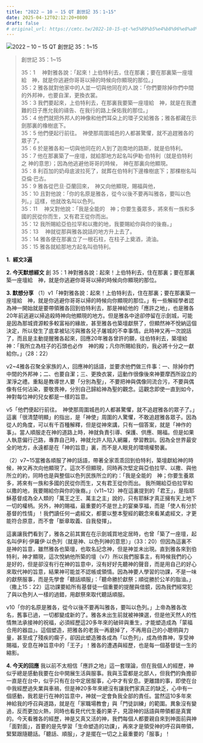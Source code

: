 ```yaml
---
title: "2022 – 10 – 15 QT 創世記 35：1~15"
date: 2025-04-12T02:12:20+0800
draft: false
# original_url: https://cmtc.tw/2022-10-15-qt-%e5%89%b5%e4%b8%96%e8%a8%98-34%ef%bc%9a1831
---
```


![2022 – 10 – 15 QT 創世記 35：1\~15](/images/qt.jpg  "2022 – 10 – 15 QT 創世記 35：1\~15")

> 創世記 35：1\~15
>
> 35：1 　神對雅各說：「起來！上伯特利去，住在那裏；要在那裏築一座壇給　神，就是你逃避你哥哥以掃的時候向你顯現的那位。」  
> 35：2 雅各就對他家中的人並一切與他同在的人說：「你們要除掉你們中間的外邦神，也要自潔，更換衣裳。  
> 35：3 我們要起來，上伯特利去，在那裏我要築一座壇給　神，就是在我遭難的日子應允我的禱告、在我行的路上保佑我的那位。」  
> 35：4 他們就把外邦人的神像和他們耳朵上的環子交給雅各；雅各都藏在示劍那裏的橡樹底下。  
> 35：5 他們便起行前往。　神使那周圍城邑的人都甚驚懼，就不追趕雅各的眾子了。  
> 35：6 於是雅各和一切與他同在的人到了迦南地的路斯，就是伯特利。  
> 35：7 他在那裏築了一座壇，就給那地方起名叫伊勒‧伯特利（就是伯特利之 神的意思）；因為他逃避他哥哥的時候，　神在那裏向他顯現。  
> 35：8 利百加的奶母底波拉死了，就葬在伯特利下邊橡樹底下；那棵樹名叫亞倫‧巴古。  
> 35：9 雅各從巴旦‧亞蘭回來，　神又向他顯現，賜福與他，  
> 35：10 且對他說：「你的名原是雅各，從今以後不要再叫雅各，要叫以色列。」這樣，他就改名叫以色列。  
> 35：11 　神又對他說：「我是全能的　神；你要生養眾多，將來有一族和多國的民從你而生，又有君王從你而出。  
> 35：12 我所賜給亞伯拉罕和以撒的地，我要賜給你與你的後裔。」  
> 35：13 　神就從那與雅各說話的地方升上去了。  
> 35：14 雅各便在那裏立了一根石柱，在柱子上奠酒，澆油。  
> 35：15 雅各就給那地方起名叫伯特利。

**1.  經文3遍**

**2. 今天默想經文**
創 35：1 神對雅各說：起來！上伯特利去，住在那裏；要在那裏築一座壇給　神，就是你逃避你哥哥以掃的時候向你顯現的那位。

**3. 默想分享**
（1）v1「神對雅各說：起來！上伯特利去，住在那裏；要在那裏築一座壇給　神，就是你逃避你哥哥以掃的時候向你顯現的那位。」有一些解經學者認為神一開始就是要帶領雅各回到伯特利去，那是神給他的「應許之地」，也是雅各20年前逃避以掃追殺時神向他顯現的地方。但是雅各中途卻停留在示劍城，可能是因為那城資源較多較富裕的緣故，甚至雅各也築壇獻祭了，但顯然神不悅納這個決定，所以發生了底拿被玷污與雅各兒子屠城的不幸事情。此時神又再一次說話了，而且是主動提醒雅各起來，回應20年雅各曾許的願，往伯特利去，築壇給神：「我所立為柱子的石頭也必作　神的殿；凡你所賜給我的，我必將十分之一獻給你。」（28：22）

v2\~4雅各召聚全家族的人，回應神的話語，並要求他們做三件事：一、除掉你們中間的外邦神；二、也要自潔；三、更換衣裳，這動作很像後來神要摩西所設立的潔淨之禮。重點是教導世人要「分別為聖」，不要把神與偶像同流合污，不要與偶像有任何沾染，要敬畏神，分別自己歸給神為聖的觀念。這觀念即使一直到如今，神對每位神的兒女都是一樣的旨意。

v5「他們便起行前往。　神使那周圍城邑的人都甚驚懼，就不追趕雅各的眾子了。」這裏「很清楚明顯」的指出，是「神使」周圍的人驚懼，不敢追趕雅各眾子。因為從人的角度，可以有千百種解釋，但是從神來講，只有一個答案，就是「神作的事」。當人順服走在神的道路上時，神就負責引導、保護、供應、賜福。但是如果人執意偏行己路，專靠自己時，神就允許人陷入網羅，學習教訓。因為全世界最安全的地方，永遠都是在「神的旨意」裏，而不是人眼見的環境權勢裏。

（2）v7\~15當雅各順服了神的話語，帶著全家乖乖回到伯特利，築壇獻給神的時候，神又再次向他顯現了。這次不但顯現，同時再次堅定與亞伯拉罕、以撒、與他所立的約，同時也是與整個以色列民族所立的約：「我是全能的　神；你要生養眾多，將來有一族和多國的民從你而生，又有君王從你而出。 我所賜給亞伯拉罕和以撒的地，我要賜給你與你的後裔。」（v11\~12）神在這裏提到的「君王」，是指耶穌基督成為全人類的「萬王之王、萬主之主」說的，只有耶穌才真正擁有天上地下一切的權柄。另外，神的賜福，最重要的不是世上的宴樂享福，而是「使人有分於基督的性情」！我們讀任何一處經文，都要以整本聖經的觀念來看某處經文，才更能符合原意，而不會「斷章取義、自我發揮」。

這裏讓我們看到了，雅各之前其實在在示劍城買地定居時，也曾「築了一座壇，起名叫伊利‧伊羅伊‧以色列（就是神、以色列神的意思）」（33：20）但因為這裏不是神的旨意，雖然雅各也築壇，也取名記念神，但是神並未出現。直到雅各來到伯特利，神才顯現，這次悅納他所築的壇（v7）所以我們服事主，有時候我們的心是好的，但是卻沒有行在神的旨意中，沒有好好先聽神的聲音，而是用自己的好心來取代神的旨意，結果神可能並不認帳或領情。因為神要人學習的功課，不是一味的獻祭服事，而是先學會「聽話順服」：「聽命勝於獻祭；順從勝於公羊的脂油。」（撒上15：22）這功課要給所有基督徒一個重要的提醒與借鏡，因為我們經常犯了與以色列人一樣的過錯，用獻祭來取代聽話順服。

v10「你的名原是雅各，從今以後不要再叫雅各，要叫以色列。」上帝為雅各改名，舊事已過，一切都變成新的了。雅各未出生前就被神揀選，但是他天然人的性情無法承接神的祝福，必須經歷這20多年來的破碎與重生，才能塑造成為「蒙福合用的器皿」。這個塑造，把雅各的老我一再磨掉了，不再用自己的小聰明與力量，甚至成了殘疾的瘸子，卻因此塑造雅各成為「以色列」，成為倚靠神，享受神賜福，安息在神旨意中的「王子」！雅各的遭遇與經歷，也是每一個基督徒一生的縮影。

**4. 今天的回應**
我以前不太相信「應許之地」這一套理論，但在我個人的經歷，神似乎總是感動我要在台中開展生活與服事。我與玉雲都是北部人，但我們的負擔卻一直是在台中，似乎只有在台中定居服事，心中才有安息。更離譜的事，即使在台中我經歷過失業與車禍，但是神20多年來總沒有讓我們家真正的缺乏，心中有一個感動，我若是行在神的旨意中，神就一定會負我全部的責任。當然這10多年來神給我的呼召與道路，就是在「家職場教會」與「門徒訓練」的範圍。異象沒有變過，反而更加火熱，同時也看見代代生養的果子，見證神的話語與帶領都是真實的。今天看雅各的經歷，神是又真又活的神，我們每個人都要親自來到神面前與神「面對面」，首要的是先學習「生命塑造的功課」，再來才是領受神的呼召與帶領，緊緊跟隨聽話。「聽話、順服」，才是擺在一切之上最重要的「服事」！
